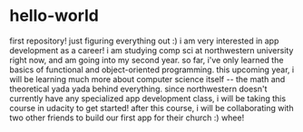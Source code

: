 # hello-world
first repository! just figuring everything out :)
i am very interested in app development as a career! i am studying comp sci at northwestern university right now, and am going into my second year. so far, i've only learned the basics of functional and object-oriented programming. this upcoming year, i will be learning much more about computer science itself -- the math and theoretical yada yada behind everything. since northwestern doesn't currently have any specialized app development class, i will be taking this course in udacity to get started! 
after this course, i will be collaborating with two other friends to build our first app for their church :) whee!
